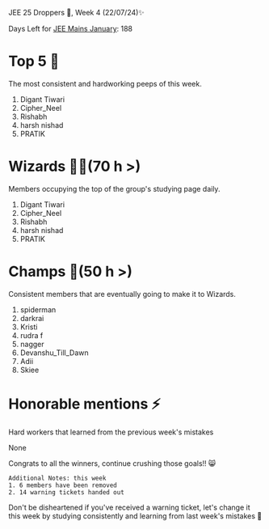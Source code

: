 JEE 25 Droppers 🚀, Week 4 (22/07/24)✨

Days Left for [JEE Mains January](https://jee.is-probably.gay/): 188

# Top 5 👑
The most consistent and hardworking peeps of this week. 
1. Digant Tiwari
2. Cipher_Neel
3. Rishabh
4. harsh nishad
5. PRATIK

# Wizards 🧙‍♂️(70 h >)
Members occupying the top of the group's studying page daily. 
1. Digant Tiwari
2. Cipher_Neel
3. Rishabh
4. harsh nishad
5. PRATIK

# Champs 🐐(50 h >)
Consistent members that are eventually going to make it to Wizards. 
1. spiderman
2. darkrai
3. Kristi
4. rudra f
5. nagger
6. Devanshu_Till_Dawn
7. Adii
8. Skiee
# Honorable mentions ⚡
Hard workers that learned from the previous week's mistakes 

None

Congrats to all the winners, continue crushing those goals!! 😸

```
Additional Notes: this week
1. 6 members have been removed
2. 14 warning tickets handed out
```

Don't be disheartened if you've received a warning ticket, let's change it this week by studying consistently and learning from last week's mistakes 💪

